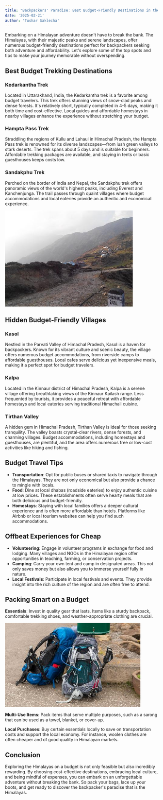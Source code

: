```yaml
---
title: "Backpackers' Paradise: Best Budget-Friendly Destinations in the Himalayas"
date: '2025-02-21'
author: 'Tushar Saklecha'
---
```


Embarking on a Himalayan adventure doesn't have to break the bank. The Himalayas, with their majestic peaks and serene landscapes, offer numerous budget-friendly destinations perfect for backpackers seeking both adventure and affordability. Let's explore some of the top spots and tips to make your journey memorable without overspending.

## **Best Budget Trekking Destinations**

### **Kedarkantha Trek**

Located in Uttarakhand, India, the Kedarkantha trek is a favorite among budget travelers. This trek offers stunning views of snow-clad peaks and dense forests. It's relatively short, typically completed in 4-5 days, making it both time and cost-effective. Local guides and affordable homestays in nearby villages enhance the experience without stretching your budget.

### **Hampta Pass Trek**

Straddling the regions of Kullu and Lahaul in Himachal Pradesh, the Hampta Pass trek is renowned for its diverse landscapes—from lush green valleys to stark deserts. The trek spans about 5 days and is suitable for beginners. Affordable trekking packages are available, and staying in tents or basic guesthouses keeps costs low.

### **Sandakphu Trek**

Perched on the border of India and Nepal, the Sandakphu trek offers panoramic views of the world's highest peaks, including Everest and Kanchenjunga. The trail passes through quaint villages where budget accommodations and local eateries provide an authentic and economical experience.

![Himalayas](https://raw.githubusercontent.com/mapmymap/baha-assets/refs/heads/main/images/trek/himalayas/himalayas10.jpeg)

## **Hidden Budget-Friendly Villages**

### **Kasol**

Nestled in the Parvati Valley of Himachal Pradesh, Kasol is a haven for backpackers. Known for its vibrant culture and scenic beauty, the village offers numerous budget accommodations, from riverside camps to affordable guesthouses. Local cafes serve delicious yet inexpensive meals, making it a perfect spot for budget travelers.

### **Kalpa**

Located in the Kinnaur district of Himachal Pradesh, Kalpa is a serene village offering breathtaking views of the Kinnaur Kailash range. Less frequented by tourists, it provides a peaceful retreat with affordable homestays and local eateries serving traditional Himachali cuisine.

### **Tirthan Valley**

A hidden gem in Himachal Pradesh, Tirthan Valley is ideal for those seeking tranquility. The valley boasts crystal-clear rivers, dense forests, and charming villages. Budget accommodations, including homestays and guesthouses, are plentiful, and the area offers numerous free or low-cost activities like hiking and fishing.

## **Budget Travel Tips**

- **Transportation**: Opt for public buses or shared taxis to navigate through the Himalayas. They are not only economical but also provide a chance to mingle with locals.
- **Food**: Dine at local dhabas (roadside eateries) to enjoy authentic cuisine at low prices. These establishments often serve hearty meals that are both delicious and budget-friendly.
- **Homestays**: Staying with local families offers a deeper cultural experience and is often more affordable than hotels. Platforms like Airbnb or local tourism websites can help you find such accommodations.

## **Offbeat Experiences for Cheap**

- **Volunteering**: Engage in volunteer programs in exchange for food and lodging. Many villages and NGOs in the Himalayan region offer opportunities in teaching, farming, or conservation projects.
- **Camping**: Carry your own tent and camp in designated areas. This not only saves money but also allows you to immerse yourself fully in nature.
- **Local Festivals**: Participate in local festivals and events. They provide insight into the rich culture of the region and are often free to attend.

## **Packing Smart on a Budget**

**Essentials**: Invest in quality gear that lasts. Items like a sturdy backpack, comfortable trekking shoes, and weather-appropriate clothing are crucial.

![Himalayas](https://raw.githubusercontent.com/mapmymap/baha-assets/refs/heads/main/images/trek/himalayas/himalayas11.jpeg)

**Multi-Use Items**: Pack items that serve multiple purposes, such as a sarong that can be used as a towel, blanket, or cover-up.

**Local Purchases**: Buy certain essentials locally to save on transportation costs and support the local economy. For instance, woolen clothes are often cheaper and of good quality in Himalayan markets.

## **Conclusion**

Exploring the Himalayas on a budget is not only feasible but also incredibly rewarding. By choosing cost-effective destinations, embracing local culture, and being mindful of expenses, you can embark on an unforgettable adventure without breaking the bank. So pack your bags, lace up your boots, and get ready to discover the backpacker's paradise that is the Himalayas.
